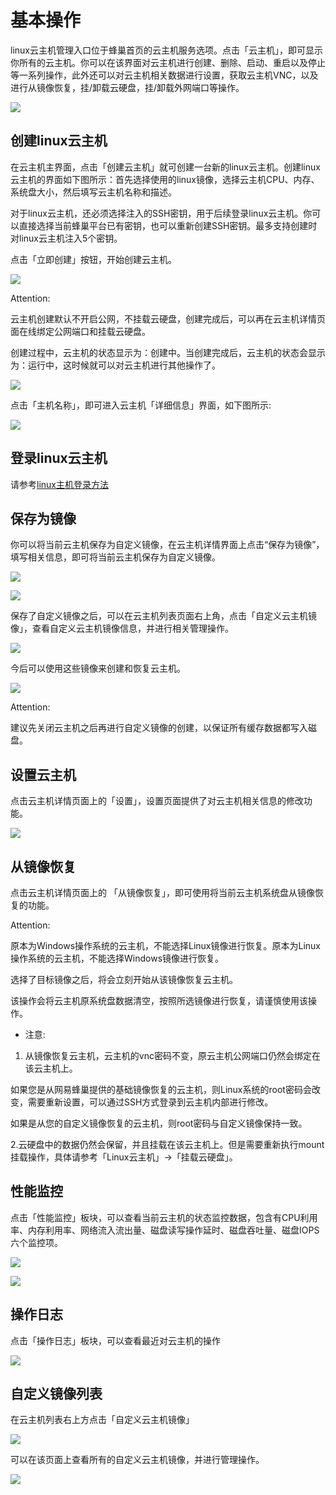 ﻿# 基本操作

linux云主机管理入口位于蜂巢首页的云主机服务选项。点击「云主机」，即可显示你所有的云主机。你可以在该界面对云主机进行创建、删除、启动、重启以及停止等一系列操作，此外还可以对云主机相关数据进行设置，获取云主机VNC，以及进行从镜像恢复，挂/卸载云硬盘，挂/卸载外网端口等操作。

![](../image/linux/linux主机_使用指南_总览.PNG)

## 创建linux云主机

在云主机主界面，点击「创建云主机」就可创建一台新的linux云主机。创建linux云主机的界面如下图所示：首先选择使用的linux镜像，选择云主机CPU、内存、系统盘大小，然后填写云主机名称和描述。

对于linux云主机，还必须选择注入的SSH密钥，用于后续登录linux云主机。你可以直接选择当前蜂巢平台已有密钥，也可以重新创建SSH密钥。最多支持创建时对linux云主机注入5个密钥。


点击「立即创建」按钮，开始创建云主机。


![](../image/linux/linux主机_使用指南_创建linux云主机1.PNG)

<span>Attention:</span><div class="alertContent">云主机创建默认不开启公网，不挂载云硬盘，创建完成后，可以再在云主机详情页面在线绑定公网端口和挂载云硬盘。</div>

创建过程中，云主机的状态显示为：创建中。当创建完成后，云主机的状态会显示为：运行中，这时候就可以对云主机进行其他操作了。

![](../image/linux/linux主机_使用指南_创建linux云主机2.PNG)

点击「主机名称」，即可进入云主机「详细信息」界面，如下图所示:

![](../image/linux/linux主机_使用指南_创建linux云主机3.PNG)

## 登录linux云主机

请参考[linux主机登录方法](http://support.c.163.com/md.html#!容器服务/云主机/使用指南/linux主机登录方法.md)

## 保存为镜像

你可以将当前云主机保存为自定义镜像，在云主机详情界面上点击“保存为镜像”，填写相关信息，即可将当前云主机保存为自定义镜像。

![](../image/linux/linux主机_使用指南_保存为镜像1.PNG)

![](../image/linux/linux主机_使用指南_保存为镜像2.PNG)

保存了自定义镜像之后，可以在云主机列表页面右上角，点击「自定义云主机镜像」，查看自定义云主机镜像信息，并进行相关管理操作。

![](../image/linux/linux主机_使用指南_保存为镜像3.PNG)

今后可以使用这些镜像来创建和恢复云主机。

![](../image/linux/linux主机_使用指南_保存为镜像4.PNG)

<span>Attention:</span><div class="alertContent">建议先关闭云主机之后再进行自定义镜像的创建，以保证所有缓存数据都写入磁盘。</div>


## 设置云主机

点击云主机详情页面上的「设置」，设置页面提供了对云主机相关信息的修改功能。

![](../image/linux/linux主机_使用指南_设置云主机1.PNG)


## 从镜像恢复

点击云主机详情页面上的 「从镜像恢复」，即可使用将当前云主机系统盘从镜像恢复的功能。

<span>Attention:</span><div class="alertContent">原本为Windows操作系统的云主机，不能选择Linux镜像进行恢复。原本为Linux操作系统的云主机，不能选择Windows镜像进行恢复。</div>

选择了目标镜像之后，将会立刻开始从该镜像恢复云主机。

该操作会将云主机原系统盘数据清空，按照所选镜像进行恢复，请谨慎使用该操作。


* 注意: 

1. 从镜像恢复云主机，云主机的vnc密码不变，原云主机公网端口仍然会绑定在该云主机上。

如果您是从网易蜂巢提供的基础镜像恢复的云主机，则Linux系统的root密码会改变，需要重新设置，可以通过SSH方式登录到云主机内部进行修改。

如果是从您的自定义镜像恢复的云主机，则root密码与自定义镜像保持一致。

2.云硬盘中的数据仍然会保留，并且挂载在该云主机上。但是需要重新执行mount挂载操作，具体请参考「Linux云主机」->「挂载云硬盘」。

 


## 性能监控

点击「性能监控」板块，可以查看当前云主机的状态监控数据，包含有CPU利用率、内存利用率、网络流入流出量、磁盘读写操作延时、磁盘吞吐量、磁盘IOPS六个监控项。

![](../image/linux/linux主机_使用指南_性能监控1.PNG)

![](../image/linux/linux主机_使用指南_性能监控2.PNG)


## 操作日志

点击「操作日志」板块，可以查看最近对云主机的操作

![](../image/linux/linux主机_使用指南_日志.PNG)



## 自定义镜像列表

在云主机列表右上方点击「自定义云主机镜像」

![](../image/linux/linux主机_使用指南_保存为镜像3.PNG)

可以在该页面上查看所有的自定义云主机镜像，并进行管理操作。

![](../image/linux/linux主机_使用指南_保存为镜像4.PNG)



